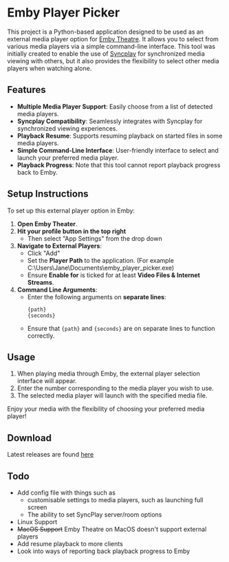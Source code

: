 # Emby Player Picker

This project is a Python-based application designed to be used as an external media player option for [Emby Theatre](https://emby.media/emby-theater.html). It allows you to select from various media players via a simple command-line interface. This tool was initially created to enable the use of [Syncplay](https://syncplay.pl/) for synchronized media viewing with others, but it also provides the flexibility to select other media players when watching alone.

## Features

- **Multiple Media Player Support**: Easily choose from a list of detected media players.
- **Syncplay Compatibility**: Seamlessly integrates with Syncplay for synchronized viewing experiences.
- **Playback Resume**: Supports resuming playback on started files in some media players.
- **Simple Command-Line Interface**: User-friendly interface to select and launch your preferred media player.
- **Playback Progress**: Note that this tool cannot report playback progress back to Emby.

## Setup Instructions

To set up this external player option in Emby:

1. **Open Emby Theater**.
2. **Hit your profile button in the top right**
   - Then select "App Settings" from the drop down
4. **Navigate to External Players**:
   - Click "Add"
   - Set the **Player Path** to the application. (For example C:\Users\Jane\Documents\emby_player_picker.exe)
   - Ensure **Enable for** is ticked for at least **Video Files & Internet Streams**.
6. **Command Line Arguments**:
   - Enter the following arguments on **separate lines**:
     ```
     {path}
     {seconds}
     ```
   - Ensure that `{path}` and `{seconds}` are on separate lines to function correctly.

## Usage

1. When playing media through Emby, the external player selection interface will appear.
2. Enter the number corresponding to the media player you wish to use.
3. The selected media player will launch with the specified media file.

Enjoy your media with the flexibility of choosing your preferred media player!

## Download
Latest releases are found [here](https://github.com/JuiceyBoost/Emby-Player-Picker/releases)

## Todo
- Add config file with things such as
  - customisable settings to media players, such as launching full screen
  - The ability to set SyncPlay server/room options
- Linux Support
- ~~MacOS Support~~ Emby Theatre on MacOS doesn't support external players
- Add resume playback to more clients
- Look into ways of reporting back playback progress to Emby
